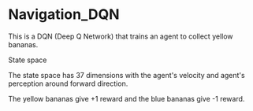# Navigation_DQN
 
 This is a DQN (Deep Q Network) that trains an agent to collect yellow bananas.
 
 State space
 
 The state space has 37 dimensions with the agent's velocity and agent's perception around forward direction.
 
 
 
 
 The yellow bananas give +1 reward and the blue bananas give -1 reward.
 
 
